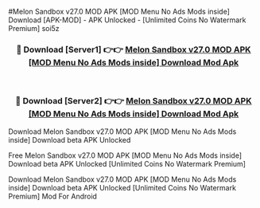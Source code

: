 #Melon Sandbox v27.0 MOD APK [MOD Menu No Ads Mods inside] Download [APK-MOD] - APK Unlocked - [Unlimited Coins No Watermark Premium] soi5z



<div align="center">

<h3>🔴 Download [Server1] 👉👉 <a href="https://momento.my/?title=Melon_Sandbox_v27.0_MOD_APK_[MOD_Menu_No_Ads_Mods_inside]_Download">Melon Sandbox v27.0 MOD APK [MOD Menu No Ads Mods inside] Download Mod Apk</a></h3><br>

<h3>🔴 Download [Server2] 👉👉 <a href="https://momento.my/?title=Melon_Sandbox_v27.0_MOD_APK_[MOD_Menu_No_Ads_Mods_inside]_Download">Melon Sandbox v27.0 MOD APK [MOD Menu No Ads Mods inside] Download Mod Apk</a></h3>
</div>



Download Melon Sandbox v27.0 MOD APK [MOD Menu No Ads Mods inside] Download beta APK Unlocked

Free Melon Sandbox v27.0 MOD APK [MOD Menu No Ads Mods inside] Download beta APK Unlocked [Unlimited Coins No Watermark Premium]

Download Melon Sandbox v27.0 MOD APK [MOD Menu No Ads Mods inside] Download beta APK Unlocked [Unlimited Coins No Watermark Premium] Mod For Android
